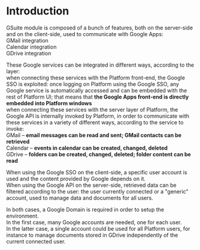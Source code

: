 # Introduction

GSuite module is composed of a bunch of features, both on the server-side and on the client-side, used to communicate with Google Apps:  
GMail integration  
Calendar integration  
GDrive integration

These Google services can be integrated in different ways, according to the layer:  
when connecting these services with the Platform front-end, the Google SSO is exploited: once logging on Platform using the Google SSO, any Google service is automatically accessed and can be embedded with the rest of Platform UI; that means that **the Google Apps front-end is directly embedded into Platform windows**  
when connecting these services with the server layer of Platform, the Google API is internally invoked by Platform, in order to communicate with these services in a variety of different ways, according to the service to invoke:  
GMail – **email messages can be read and sent; GMail contacts can be retrieved**  
Calendar – **events in calendar can be created, changed, deleted**  
GDrive – **folders can be created, changed, deleted; folder content can be read**

When using the Google SSO on the client-side, a specific user account is used and the content provided by Google depends on it.  
When using the Google API on the server-side, retrieved data can be filtered according to the user: the user currently connected or a "generic" account, used to manage data and documents for all users.

In both cases, a Google Domain is required in order to setup the environment.  
In the first case, many Google accounts are needed, one for each user.  
In the latter case, a single account could be used for all Platform users, for instance to manage documents stored in GDrive independently of the current connected user.

